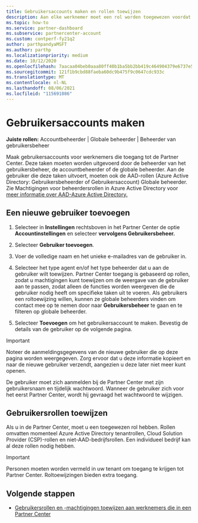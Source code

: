 ```yaml
---
title: Gebruikersaccounts maken en rollen toewijzen
description: Aan elke werknemer moet een rol worden toegewezen voordat deze toegang heeft tot Partner Center. Meer informatie over het maken van gebruikersaccounts, het toewijzen van rollen en het instellen van machtigingen.
ms.topic: how-to
ms.service: partner-dashboard
ms.subservice: partnercenter-account
ms.custom: contperf-fy21q2
author: parthpandyaMSFT
ms.author: parthp
ms.localizationpriority: medium
ms.date: 10/12/2020
ms.openlocfilehash: 7aacaa04beb0aaa80ff40b1ba5bb2bb419c464904379e6737e55b387cce3bf3d
ms.sourcegitcommit: 121f1b9cbd88faeba60dc9b475f9c0647cdc933c
ms.translationtype: MT
ms.contentlocale: nl-NL
ms.lasthandoff: 08/06/2021
ms.locfileid: "115691086"
---
```

# <a name="create-user-accounts"></a>Gebruikersaccounts maken  

**Juiste rollen:** Accountbeheerder | Globale beheerder | Beheerder van gebruikersbeheer

Maak gebruikersaccounts voor werknemers die toegang tot de Partner Center. Deze taken moeten worden uitgevoerd door de beheerder van het gebruikersbeheer, de accountbeheerder of de globale beheerder. Aan de gebruiker die deze taken uitvoert, moeten ook de AAD-rollen (Azure Active Directory: Gebruikersbeheerder of Gebruikersaccount) Globale beheerder. Zie Machtigingen voor beheerdersrollen in Azure Active Directory voor [meer informatie over AAD-Azure Active Directory.](/azure/active-directory/users-groups-roles/directory-assign-admin-roles)

## <a name="add-a-new-user"></a>Een nieuwe gebruiker toevoegen

1. Selecteer in **Instellingen** rechtsboven in het Partner Center de optie **Accountinstellingen** en selecteer **vervolgens Gebruikersbeheer.**

2. Selecteer **Gebruiker toevoegen**.

3. Voer de volledige naam en het unieke e-mailadres van de gebruiker in.

4. Selecteer het type agent en/of het type beheerder dat u aan de gebruiker wilt toewijzen. Partner Center toegang is gebaseerd op rollen, zodat u machtigingen kunt toewijzen om de weergave van de gebruiker aan te passen, zodat alleen de functies worden weergeven die de gebruiker nodig heeft om specifieke taken uit te voeren.  Als gebruikers een roltoewijzing willen, kunnen ze globale beheerders vinden om contact mee op te nemen door naar **Gebruikersbeheer** te gaan en te filteren op globale beheerder.

5. Selecteer **Toevoegen** om het gebruikersaccount te maken. Bevestig de details van de gebruiker op de volgende pagina.

> [!IMPORTANT]  
> Noteer de aanmeldingsgegevens van de nieuwe gebruiker die op deze pagina worden weergegeven. Zorg ervoor dat u deze informatie kopieert en naar de nieuwe gebruiker verzendt, aangezien u deze later niet meer kunt openen. 

De gebruiker moet zich aanmelden bij de Partner Center met zijn gebruikersnaam en tijdelijk wachtwoord. Wanneer de gebruiker zich voor het eerst Partner Center, wordt hij gevraagd het wachtwoord te wijzigen.

## <a name="assign-user-roles"></a>Gebruikersrollen toewijzen

Als u in de Partner Center, moet u een toegewezen rol hebben.  Rollen omvatten momenteel Azure Active Directory tenantrollen, Cloud Solution Provider (CSP)-rollen en niet-AAD-bedrijfsrollen. Een individueel bedrijf kan al deze rollen nodig hebben.

>[!Important]
>Personen moeten worden vermeld in uw tenant om toegang te krijgen tot Partner Center. Roltoewijzingen bieden extra toegang.

## <a name="next-steps"></a>Volgende stappen

- [Gebruikersrollen en -machtigingen toewijzen aan werknemers die in een Partner Center](permissions-overview.md)
